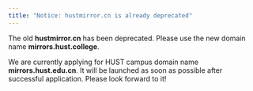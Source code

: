 ```yaml
---
title: "Notice: hustmirror.cn is already deprecated"
---
```


The old **hustmirror.cn** has been deprecated. Please use the new domain name **mirrors.hust.college**.

We are currently applying for HUST campus domain name **mirrors.hust.edu.cn**. It will be launched as soon as possible after successful application. Please look forward to it!